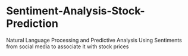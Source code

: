 # Sentiment-Analysis-Stock-Prediction
Natural Language Processing and Predictive Analysis
Using Sentiments from social media to associate it with stock prices
